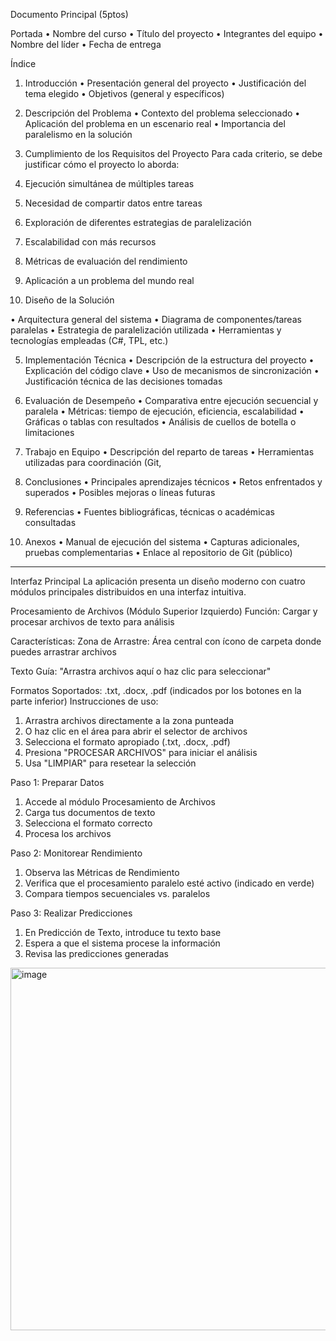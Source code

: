 Documento Principal (5ptos)

Portada
•	Nombre del curso
•	Título del proyecto
•	Integrantes del equipo
•	Nombre del líder
•	Fecha de entrega

Índice
1. Introducción
•	Presentación general del proyecto
•	Justificación del tema elegido
•	Objetivos (general y específicos)

2. Descripción del Problema
•	Contexto del problema seleccionado
•	Aplicación del problema en un escenario real
•	Importancia del paralelismo en la solución

3. Cumplimiento de los Requisitos del Proyecto
Para cada criterio, se debe justificar cómo el proyecto lo aborda:
1.	Ejecución simultánea de múltiples tareas
2.	Necesidad de compartir datos entre tareas
3.	Exploración de diferentes estrategias de paralelización
4.	Escalabilidad con más recursos
5.	Métricas de evaluación del rendimiento
6.	Aplicación a un problema del mundo real

   
4. Diseño de la Solución
   
•	Arquitectura general del sistema
•	Diagrama de componentes/tareas paralelas
•	Estrategia de paralelización utilizada
•	Herramientas y tecnologías empleadas (C#, TPL, etc.)

5. Implementación Técnica
•	Descripción de la estructura del proyecto
•	Explicación del código clave
•	Uso de mecanismos de sincronización
•	Justificación técnica de las decisiones tomadas

6. Evaluación de Desempeño
•	Comparativa entre ejecución secuencial y paralela
•	Métricas: tiempo de ejecución, eficiencia, escalabilidad
•	Gráficas o tablas con resultados
•	Análisis de cuellos de botella o limitaciones

7. Trabajo en Equipo
•	Descripción del reparto de tareas
•	Herramientas utilizadas para coordinación (Git,

8. Conclusiones
•	Principales aprendizajes técnicos
•	Retos enfrentados y superados
•	Posibles mejoras o líneas futuras

9. Referencias
•	Fuentes bibliográficas, técnicas o académicas consultadas

10. Anexos
•	Manual de ejecución del sistema
•	Capturas adicionales, pruebas complementarias
•	Enlace al repositorio de Git (público)

-----------------------------------------------------

Interfaz Principal
La aplicación presenta un diseño moderno con cuatro módulos principales distribuidos en una interfaz intuitiva.

 Procesamiento de Archivos (Módulo Superior Izquierdo)
 Función: Cargar y procesar archivos de texto para análisis
  
Características:
Zona de Arrastre: Área central con ícono de carpeta donde puedes arrastrar archivos
            
Texto Guía: "Arrastra archivos aquí o haz clic para seleccionar"


Formatos Soportados: .txt, .docx, .pdf (indicados por los botones en la parte inferior)
Instrucciones de uso:
1.	Arrastra archivos directamente a la zona punteada
2.	O haz clic en el área para abrir el selector de archivos
3.	Selecciona el formato apropiado (.txt, .docx, .pdf)
4.	Presiona "PROCESAR ARCHIVOS" para iniciar el análisis
5.	Usa "LIMPIAR" para resetear la selección



Paso 1: Preparar Datos
1.	Accede al módulo Procesamiento de Archivos
2.	Carga tus documentos de texto
3.	Selecciona el formato correcto
4.	Procesa los archivos




 
Paso 2: Monitorear Rendimiento
1.	Observa las Métricas de Rendimiento
2.	Verifica que el procesamiento paralelo esté activo (indicado en verde)
3.	Compara tiempos secuenciales vs. paralelos

	



 Paso 3: Realizar Predicciones
1.	En Predicción de Texto, introduce tu texto base
2.	Espera a que el sistema procese la información
3.	Revisa las predicciones generadas


<img width="1199" height="580" alt="image" src="https://github.com/user-attachments/assets/74c9044e-1687-4864-839d-02aeccc24337" />



